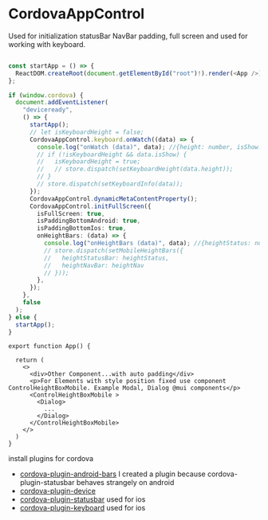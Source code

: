 # CordovaAppControl

Used for initialization statusBar NavBar padding, full screen and used for working with keyboard.

```ts

const startApp = () => {
  ReactDOM.createRoot(document.getElementById("root")!).render(<App />);
};

if (window.cordova) {
  document.addEventListener(
    "deviceready",
    () => {
      startApp();
      // let isKeyboardHeight = false;
      CordovaAppControl.keyboard.onWatch((data) => {
        console.log("onWatch (data)", data); //{height: number, isShow: boolean }
        // if (!isKeyboardHeight && data.isShow) {
        //   isKeyboardHeight = true;
        //   // store.dispatch(setKeyboardHeight(data.height));
        // }
        // store.dispatch(setKeyboardInfo(data));
      });
      CordovaAppControl.dynamicMetaContentProperty();
      CordovaAppControl.initFullScreen({
        isFullScreen: true,
        isPaddingBottomAndroid: true,
        isPaddingBottomIos: true,
        onHeightBars: (data) => {
          console.log("onHeightBars (data)", data); //{heightStatus: number, heightNav: number }
          // store.dispatch(setMobileHeightBars({
          //   heightStatusBar: heightStatus,
          //   heightNavBar: heightNav
          // }));
        },
      });
    },
    false
  );
} else {
  startApp();
}
```

```tsx
export function App() {

  return (
    <>
      <div>Other Component...with auto padding</div>
      <p>For Elements with style position fixed use component ControlHeightBoxMobile. Example Modal, Dialog @mui components</p>
      <ControlHeightBoxMobile >
        <Dialog>
          ...
        </Dialog>
      </ControlHeightBoxMobile>
    </>
  )
}
```


install plugins for cordova 

- [cordova-plugin-android-bars](https://www.npmjs.com/package/cordova-plugin-android-bars) I created a plugin because
cordova-plugin-statusbar behaves strangely on android
- [cordova-plugin-device](https://www.npmjs.com/package/cordova-plugin-device)
- [cordova-plugin-statusbar](https://www.npmjs.com/package/cordova-plugin-statusbar) used for ios
- [cordova-plugin-keyboard](https://www.npmjs.com/package/cordova-plugin-keyboard) used for ios